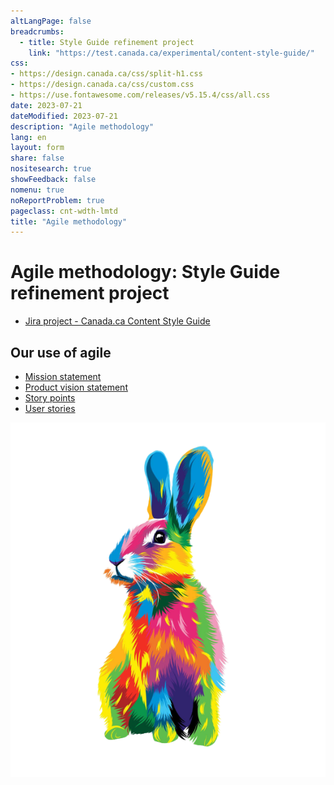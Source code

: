 ```yaml
---
altLangPage: false
breadcrumbs:
  - title: Style Guide refinement project
    link: "https://test.canada.ca/experimental/content-style-guide/"
css:
- https://design.canada.ca/css/split-h1.css
- https://design.canada.ca/css/custom.css
- https://use.fontawesome.com/releases/v5.15.4/css/all.css
date: 2023-07-21
dateModified: 2023-07-21
description: "Agile methodology"
lang: en
layout: form
share: false
nositesearch: true
showFeedback: false
nomenu: true
noReportProblem: true
pageclass: cnt-wdth-lmtd
title: "Agile methodology"
---
```

<div class="row">
  <div class="col-md-8">
    <h1 property="name" id="wb-cont" dir="ltr"><span class="stacked"><span>Agile methodology</span>: <span>Style Guide refinement project</span></span></h1>
    <ul class="fa-ul mrgn-tp-lg">
      <li><span class="fa-li"><span class="fab fa-jira"></span></span><a href="https://canada-style-guide.atlassian.net/jira/software/projects/CCCSG/boards/2/backlog">Jira project - Canada.ca Content Style Guide</a></li>
    </ul>
    <h2 class="h3">Our use of agile</h2>
    <ul>
      <li><a href="mission-statement.html">Mission statement</a></li>
      <li><a href="product-vision-statement.html">Product vision statement</a></li>
      <li><a href="story-points.html">Story points</a></li>
      <li><a href="user-stories.html">User stories</a></li>      
    </ul>
  </div>
  <div class="col-md-4">
    <div><img src="./images/bunny30.png" alt="" class="img-responsive mrgn-tp-lg"></div>
  </div>
</div>
